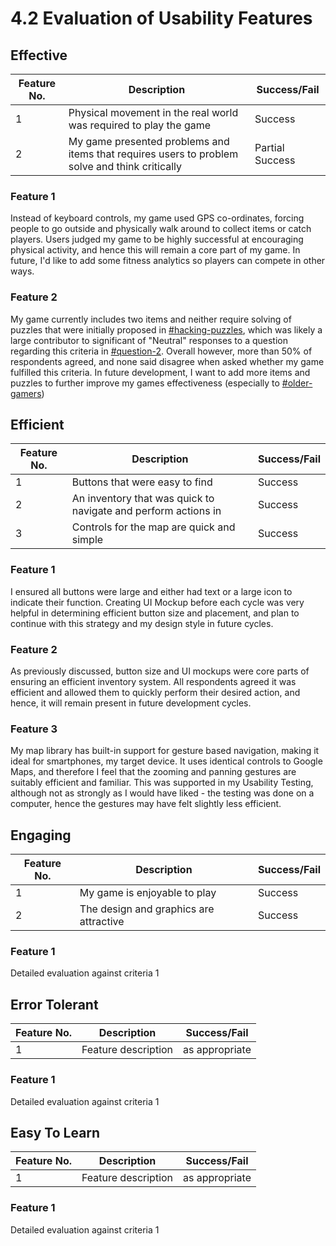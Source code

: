 # 4.2 Evaluation of Usability Features

## Effective

| Feature No. | Description                                                                                    | Success/Fail    |
| ----------- | ---------------------------------------------------------------------------------------------- | --------------- |
| 1           | Physical movement in the real world was required to play the game                              | Success         |
| 2           | My game presented problems and items that requires users to problem solve and think critically | Partial Success |

### Feature 1

Instead of keyboard controls, my game used GPS co-ordinates, forcing people to go outside and physically walk around to collect items or catch players. Users judged my game to be highly successful at encouraging physical activity, and hence this will remain a core part of my game. In future, I'd like to add some fitness analytics so players can compete in other ways.

### Feature 2

My game currently includes two items and neither require solving of puzzles that were initially proposed in [#hacking-puzzles](../1-analysis/1.4a-features-of-the-proposed-solution.md#hacking-puzzles "mention"), which was likely a large contributor to significant of "Neutral" responses to a question regarding this criteria in [#question-2](../3-testing/3.2-usability-testing.md#question-2 "mention"). Overall however, more than 50% of respondents agreed, and none said disagree when asked whether my game fulfilled this criteria. In future development, I want to add more items and puzzles to further improve my games effectiveness (especially to  [#older-gamers](../1-analysis/1.2-stakeholders.md#older-gamers "mention"))

## Efficient

| Feature No. | Description                                                    | Success/Fail |
| ----------- | -------------------------------------------------------------- | ------------ |
| 1           | Buttons that were easy to find                                 | Success      |
| 2           | An inventory that was quick to navigate and perform actions in | Success      |
| 3           | Controls for the map are quick and simple                      | Success      |

### Feature 1

I ensured all buttons were large and either had text or a large icon to indicate their function. Creating UI Mockup before each cycle was very helpful in determining efficient button size and placement, and plan to continue with this strategy and my design style in future cycles.

### Feature 2

As previously discussed, button size and UI mockups were core parts of ensuring an efficient inventory system. All respondents agreed it was efficient and allowed them to quickly perform their desired action, and hence, it will remain present in future development cycles.

### Feature 3

My map library has built-in support for gesture based navigation, making it ideal for smartphones, my target device. It uses identical controls to Google Maps, and therefore I feel that the zooming and panning gestures are suitably efficient and familiar. This was supported in my Usability Testing, although not as strongly as I would have liked - the testing was done on a computer, hence the gestures may have felt slightly less efficient.

## Engaging

| Feature No. | Description                            | Success/Fail |
| ----------- | -------------------------------------- | ------------ |
| 1           | My game is enjoyable to play           | Success      |
| 2           | The design and graphics are attractive | Success      |

### Feature 1

Detailed evaluation against criteria 1

## Error Tolerant

| Feature No. | Description         | Success/Fail   |
| ----------- | ------------------- | -------------- |
| 1           | Feature description | as appropriate |

### Feature 1

Detailed evaluation against criteria 1

## Easy To Learn

| Feature No. | Description         | Success/Fail   |
| ----------- | ------------------- | -------------- |
| 1           | Feature description | as appropriate |

### Feature 1

Detailed evaluation against criteria 1
